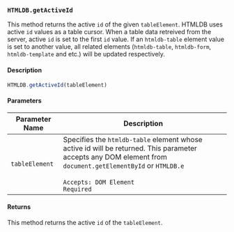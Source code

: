 ### `HTMLDB.getActiveId`

This method returns the active `id` of the given `tableElement`. HTMLDB uses active `id` values as a table cursor. When a table data retreived from the server, active `id` is set to the first `id` value. If an `htmldb-table` element value is set to another value, all related elements (`htmldb-table`, `htmldb-form`, `htmldb-template` and etc.) will be updated respectively.

#### Description

```javascript
HTMLDB.getActiveId(tableElement)
```

#### Parameters

| Parameter Name             | Description                               |
| -------------------------- | ----------------------------------------- |
| `tableElement` | Specifies the `htmldb-table` element whose active id will be returned. This parameter accepts any DOM element from `document.getElementById` or `HTMLDB.e`<br><br>`Accepts: DOM Element`<br>`Required` |

#### Returns

This method returns the active `id` of the `tableElement`.